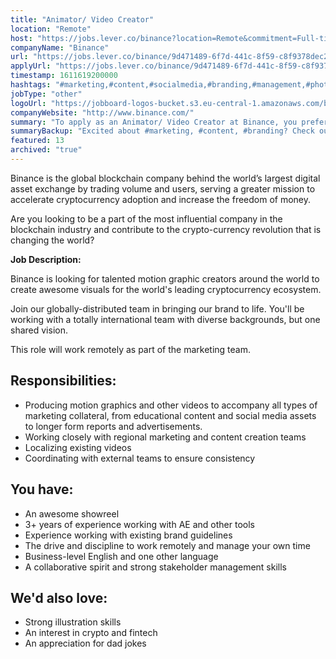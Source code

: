 ```yaml
---
title: "Animator/ Video Creator"
location: "Remote"
host: "https://jobs.lever.co/binance?location=Remote&commitment=Full-time%3A%20Remote"
companyName: "Binance"
url: "https://jobs.lever.co/binance/9d471489-6f7d-441c-8f59-c8f9378dec21"
applyUrl: "https://jobs.lever.co/binance/9d471489-6f7d-441c-8f59-c8f9378dec21/apply"
timestamp: 1611619200000
hashtags: "#marketing,#content,#socialmedia,#branding,#management,#photoshop,#English"
jobType: "other"
logoUrl: "https://jobboard-logos-bucket.s3.eu-central-1.amazonaws.com/binance"
companyWebsite: "http://www.binance.com/"
summary: "To apply as an Animator/ Video Creator at Binance, you preferably need to have 3+ years of experience working with AE and other tools."
summaryBackup: "Excited about #marketing, #content, #branding? Check out this job post!"
featured: 13
archived: "true"
---
```


Binance is the global blockchain company behind the world’s largest digital asset exchange by trading volume and users, serving a greater mission to accelerate cryptocurrency adoption and increase the freedom of money.

Are you looking to be a part of the most influential company in the blockchain industry and contribute to the crypto-currency revolution that is changing the world?

**Job Description:**

Binance is looking for talented motion graphic creators around the world to create awesome visuals for the world's leading cryptocurrency ecosystem.

Join our globally-distributed team in bringing our brand to life. You'll be working with a totally international team with diverse backgrounds, but one shared vision.

This role will work remotely as part of the marketing team.

## Responsibilities:

*   Producing motion graphics and other videos to accompany all types of marketing collateral, from educational content and social media assets to longer form reports and advertisements.
*   Working closely with regional marketing and content creation teams
*   Localizing existing videos
*   Coordinating with external teams to ensure consistency

## You have:

*   An awesome showreel
*   3+ years of experience working with AE and other tools
*   Experience working with existing brand guidelines
*   The drive and discipline to work remotely and manage your own time
*   Business-level English and one other language
*   A collaborative spirit and strong stakeholder management skills

## We'd also love:

*   Strong illustration skills
*   An interest in crypto and fintech
*   An appreciation for dad jokes
